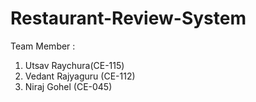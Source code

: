 # Restaurant-Review-System
Team Member : 
1) Utsav Raychura(CE-115)
2) Vedant Rajyaguru (CE-112)
3) Niraj Gohel (CE-045)
